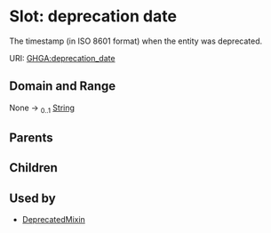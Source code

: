 
# Slot: deprecation date


The timestamp (in ISO 8601 format) when the entity was deprecated.

URI: [GHGA:deprecation_date](https://w3id.org/GHGA/deprecation_date)


## Domain and Range

None &#8594;  <sub>0..1</sub> [String](types/String.md)

## Parents


## Children


## Used by

 * [DeprecatedMixin](DeprecatedMixin.md)

